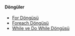 #### Döngüler
- [For Döngüsü](for-dongusu.md)
- [Foreach Döngüsü](foreach-dongusu.md)
- [While ve Do While Döngüsü](while-do-while-dongusu.md)
